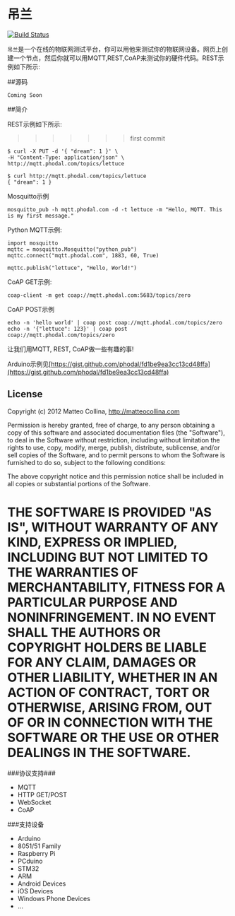 # 吊兰

[![Build
Status](https://travis-ci.org/mokcy/diaonan.png)](https://travis-ci.org/mokcy/diaonan)


``吊兰``是一个在线的物联网测试平台，你可以用他来测试你的物联网设备。网页上创建一个节点，然后你就可以用MQTT,REST,CoAP来测试你的硬件代码。REST示例如下所示:


##源码 

``Coming Soon``

##简介 

REST示例如下所示:
>>>>>>> first commit

    $ curl -X PUT -d '{ "dream": 1 }' \
    -H "Content-Type: application/json" \
    http://mqtt.phodal.com/topics/lettuce

    $ curl http://mqtt.phodal.com/topics/lettuce
    { "dream": 1 }

Mosquitto示例

    mosquitto_pub -h mqtt.phodal.com -d -t lettuce -m "Hello, MQTT. This is my first message."

Python MQTT示例:

    import mosquitto
    mqttc = mosquitto.Mosquitto("python_pub")
    mqttc.connect("mqtt.phodal.com", 1883, 60, True)

    mqttc.publish("lettuce", "Hello, World!")

CoAP GET示例:

    coap-client -m get coap://mqtt.phodal.com:5683/topics/zero

CoAP POST示例

    echo -n 'hello world' | coap post coap://mqtt.phodal.com/topics/zero
    echo -n '{"lettuce": 123}' | coap post coap://mqtt.phodal.com/topics/zero

让我们用MQTT, REST, CoAP做一些有趣的事!

Arduino示例见[https://gist.github.com/phodal/fd1be9ea3cc13cd48ffa](https://gist.github.com/phodal/fd1be9ea3cc13cd48ffa)


## License

Copyright (c) 2012 Matteo Collina, http://matteocollina.com

Permission is hereby granted, free of charge, to any person
obtaining a copy of this software and associated documentation
files (the "Software"), to deal in the Software without
restriction, including without limitation the rights to use,
copy, modify, merge, publish, distribute, sublicense, and/or sell
copies of the Software, and to permit persons to whom the
Software is furnished to do so, subject to the following
conditions:

The above copyright notice and this permission notice shall be
included in all copies or substantial portions of the Software.

THE SOFTWARE IS PROVIDED "AS IS", WITHOUT WARRANTY OF ANY KIND,
EXPRESS OR IMPLIED, INCLUDING BUT NOT LIMITED TO THE WARRANTIES
OF MERCHANTABILITY, FITNESS FOR A PARTICULAR PURPOSE AND
NONINFRINGEMENT. IN NO EVENT SHALL THE AUTHORS OR COPYRIGHT
HOLDERS BE LIABLE FOR ANY CLAIM, DAMAGES OR OTHER LIABILITY,
WHETHER IN AN ACTION OF CONTRACT, TORT OR OTHERWISE, ARISING
FROM, OUT OF OR IN CONNECTION WITH THE SOFTWARE OR THE USE OR
OTHER DEALINGS IN THE SOFTWARE.
=======
###协议支持###

 - MQTT
 - HTTP GET/POST
 - WebSocket
 - CoAP


###支持设备


- Arduino
- 8051/51 Family
- Raspberry Pi
- PCduino
- STM32
- ARM
- Android Devices
- iOS Devices
- Windows Phone Devices
- ...